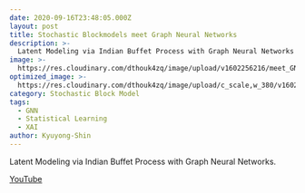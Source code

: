 ```yaml
---
date: 2020-09-16T23:48:05.000Z
layout: post
title: Stochastic Blockmodels meet Graph Neural Networks
description: >-
  Latent Modeling via Indian Buffet Process with Graph Neural Networks
image: >-
  https://res.cloudinary.com/dthouk4zq/image/upload/v1602256216/meet_GNN_gttrme.png
optimized_image: >-
  https://res.cloudinary.com/dthouk4zq/image/upload/c_scale,w_380/v1602256216/meet_GNN_gttrme.png
category: Stochastic Block Model
tags:
  - GNN
  - Statistical Learning
  - XAI
author: Kyuyong-Shin
---
```

Latent Modeling via Indian Buffet Process with Graph Neural Networks.

[YouTube](https://youtu.be/V6JtBWp6oC0)